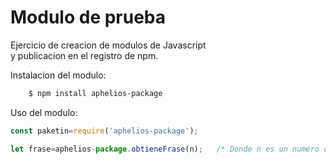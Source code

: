 # Modulo de prueba

Ejercicio de creacion de modulos de Javascript  
y publicacion en el registro de npm.  

Instalacion del modulo:  
```bash
    $ npm install aphelios-package
```

Uso del modulo:  
```js
const paketin=require('aphelios-package');

let frase=aphelios-package.obtieneFrase(n);   /* Donde n es un numero del 0 al 2*/
```